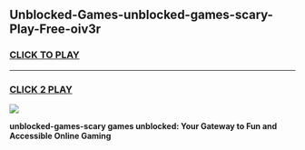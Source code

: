 
## Unblocked-Games-unblocked-games-scary-Play-Free-oiv3r
<h3>
<a href="https://premium76.site?title=unblocked-games-scary&ref=10A">CLICK TO PLAY</a></h3>
<hr>

<h3>
<a href="https://premium76.site?title=unblocked-games-scary&ref=10A">CLICK 2 PLAY</a>
  
</h3>

<a href="https://premium76.site?title=unblocked-games-scary&ref=10A"><img src="https://clearcache.store/games.png"></a>


**unblocked-games-scary games unblocked: Your Gateway to Fun and Accessible Online Gaming**
